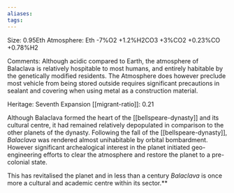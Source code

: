 ```yaml
---
aliases:
tags:
---
```



Size: 0.95Eth
Atmosphere: Eth -7%O2 +1.2%H2CO3 +3%CO2 +0.23%CO +0.78%H2

Comments: Although acidic compared to Earth, the atmosphere of Balaclava is relatively hospitable to most humans, and entirely habitable by the genetically modified residents.
The Atmosphere does however preclude most vehicle from being stored outside requires significant precautions in sealant and covering when using metal as a construction material.

Heritage: Seventh Expansion 
[[migrant-ratio]]: 0.21



Although Balaclava formed the heart of the [[bellspeare-dynasty]] and its cultural centre, it had remained relatively depopulated in comparison to the other planets of the dynasty.
Following the fall of the [[bellspeare-dynasty]], *Balaclava* was rendered almost unihabitable by orbital bombardment.
However significant archealogical interest in the planet initiated geo-engineering efforts to clear the atmosphere and restore the planet to a pre-colonial state.

This has revitalised the planet and in less than a century *Balaclava* is once more a cultural and academic centre within its sector.**